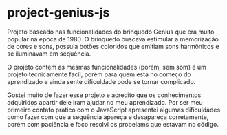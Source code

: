 # project-genius-js

Projeto baseado nas funcionalidades do brinquedo Genius que era muito popular na época de 1980. O brinquedo buscava estimular a memorização de cores e sons, possuia botões coloridos que emitiam sons harmônicos e se iluminavam em sequência.

O projeto contém as mesmas funcionalidades (porém, sem som) é um projeto tecnicamente facíl, porém para quem está no começo do aprendizado e ainda sente dificuldade pode se tornar complicado.

Gostei muito de fazer esse projeto e acredito que os conhecimentos adquiridos apartir dele iram ajudar no meu aprendizado. Por ser meu primeiro contato pratico com o JavaScript apresentei algumas dificuldades como fazer com que a sequência apareça e desapareça corretamente, porém com paciência e foco resolvi os probelams que estavam no código.

